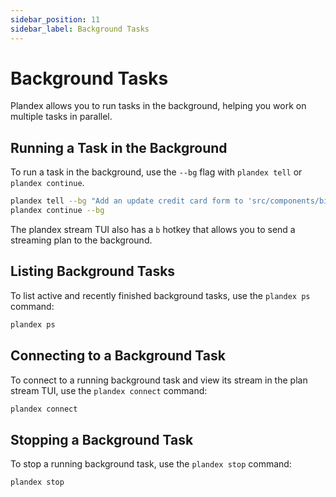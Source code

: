 ```yaml
---
sidebar_position: 11
sidebar_label: Background Tasks
---
```


# Background Tasks

Plandex allows you to run tasks in the background, helping you work on multiple tasks in parallel.

## Running a Task in the Background

To run a task in the background, use the `--bg` flag with `plandex tell` or `plandex continue`.

```bash
plandex tell --bg "Add an update credit card form to 'src/components/billing'"
plandex continue --bg
```

The plandex stream TUI also has a `b` hotkey that allows you to send a streaming plan to the background.

## Listing Background Tasks

To list active and recently finished background tasks, use the `plandex ps` command:

```bash
plandex ps
```

## Connecting to a Background Task

To connect to a running background task and view its stream in the plan stream TUI, use the `plandex connect` command:

```bash
plandex connect
```

## Stopping a Background Task

To stop a running background task, use the `plandex stop` command:

```bash
plandex stop
```
